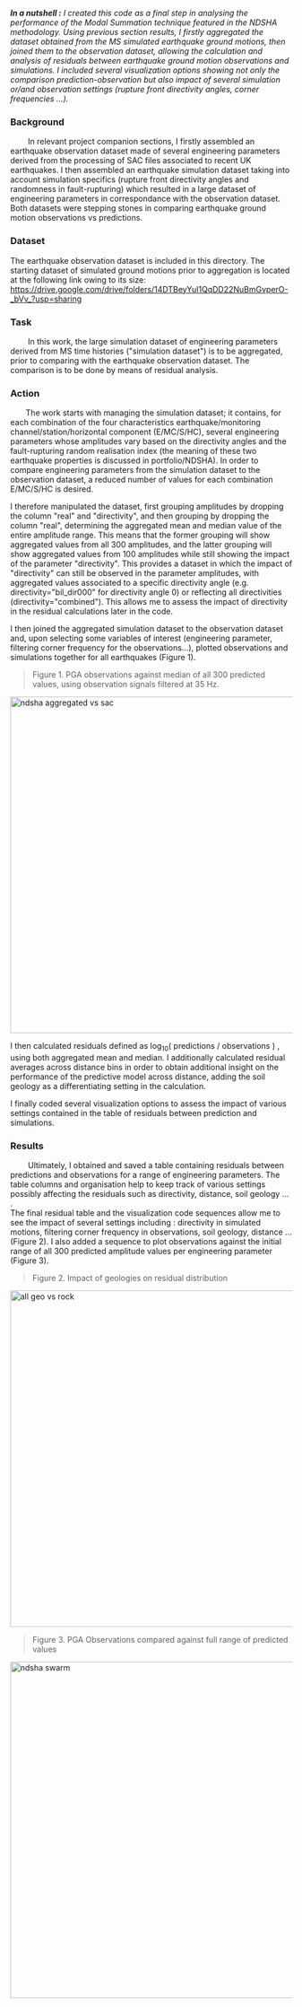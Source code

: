 ***In a nutshell :*** *I created this code as a final step in analysing the performance of the Modal Summation technique featured in the NDSHA methodology. 
Using previous section results, I firstly aggregated the dataset obtained from the MS simulated earthquake ground motions, then joined them to the observation dataset, allowing the calculation and analysis of residuals between earthquake ground motion observations and simulations. I included several visualization options showing not only the comparison prediction-observation but also impact of several simulation or/and observation settings (rupture front directivity angles, corner frequencies ...).*


### Background
&nbsp; &nbsp; &nbsp; &nbsp; In relevant project companion sections, I firstly assembled an earthquake observation dataset made of several engineering parameters derived from the processing of SAC files associated to recent UK earthquakes. I then assembled an earthquake simulation dataset taking into account simulation specifics (rupture front directivity angles and randomness in fault-rupturing) which resulted in a large dataset of engineering parameters in correspondance with the observation dataset. Both datasets were stepping stones in comparing earthquake ground motion observations vs predictions.


### Dataset
The earthquake observation dataset is included in this directory.
The starting dataset of simulated ground motions prior to aggregation is located at the following link owing to its size:
https://drive.google.com/drive/folders/14DTBeyYuI1QqDD22NuBmGvperO-_bVv_?usp=sharing


### Task
&nbsp; &nbsp; &nbsp; &nbsp; In this work, the large simulation dataset of engineering parameters derived from MS time histories ("simulation dataset") is to be aggregated, prior to comparing with the earthquake observation dataset. The comparison is to be done by means of residual analysis.


### Action
&nbsp; &nbsp; &nbsp; &nbsp;The work starts with managing the simulation dataset; it contains, for each combination of the four characteristics earthquake/monitoring channel/station/horizontal component (E/MC/S/HC), several engineering parameters whose amplitudes vary based on the directivity angles and the fault-rupturing random realisation index (the meaning of these two earthquake properties is discussed in portfolio/NDSHA). In order to compare engineering parameters from the simulation dataset to the observation dataset, a reduced number of values for each combination E/MC/S/HC is desired.         

I therefore manipulated the dataset, first grouping amplitudes by dropping the column "real" and "directivity", and then grouping by dropping the column "real", determining the aggregated mean and median value of the entire amplitude range. This means that the former grouping will show aggregated values from all 300 amplitudes, and the latter grouping will show aggregated values from 100 amplitudes while still showing the impact of the parameter "directivity".
This provides a dataset in which the impact of "directivity" can still be observed in the parameter amplitudes, with aggregated values associated to a specific directivity angle (e.g. directivity="bil_dir000" for directivity angle 0) or reflecting all directivities (directivity="combined"). This allows me to assess the impact of directivity in the residual calculations later in the code.    
                    
I then joined the aggregated simulation dataset to the observation dataset and, upon selecting some variables of interest (engineering parameter, filtering corner frequency for the observations...), plotted observations and simulations together for all earthquakes (Figure 1). 

> Figure 1. PGA observations against median of all 300 predicted values, using observation signals filtered at 35 Hz.

<img src="https://user-images.githubusercontent.com/61290423/216592445-2f4fe860-b52b-4903-af52-d7749dc24a5f.png" alt="ndsha aggregated vs sac" width="600"/>


I then calculated residuals defined as log<sub>10</sub>( predictions / observations ) , using both aggregated mean and median. I additionally calculated residual averages across distance bins in order to obtain additional insight on the performance of the predictive model across distance, adding the soil geology as a differentiating setting in the calculation.

I finally coded several visualization options to assess the impact of various settings contained in the table of residuals between prediction and simulations.


### Results
&nbsp; &nbsp; &nbsp; &nbsp; Ultimately, I obtained and saved a table containing residuals between predictions and observations for a range of engineering parameters. The table columns and organisation help to keep track of various settings possibly affecting the residuals such as directivity, distance, soil geology ... .         
The final residual table and the visualization code sequences allow me to see the impact of several settings including : directivity in simulated motions, filtering corner frequency in observations, soil geology, distance ... (Figure 2). I also added a sequence to plot observations against the initial range of all 300 predicted amplitude values per engineering parameter (Figure 3).


> Figure 2. Impact of geologies on residual distribution

<img src="https://user-images.githubusercontent.com/61290423/216591242-c44b89c4-5569-4547-a456-fc8b9909fa04.png" alt="all geo vs rock" width="600"/>



> Figure 3. PGA Observations compared against full range of predicted values

<img src="https://user-images.githubusercontent.com/61290423/216591159-c656777d-5d7a-4933-ad10-209a602c3246.png" alt="ndsha swarm" width="600"/>



